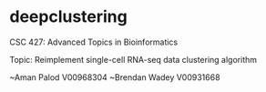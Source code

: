 # deepclustering 

CSC 427: Advanced Topics in Bioinformatics

Topic: Reimplement single-cell RNA-seq data clustering algorithm

~Aman Palod V00968304
~Brendan Wadey V00931668

